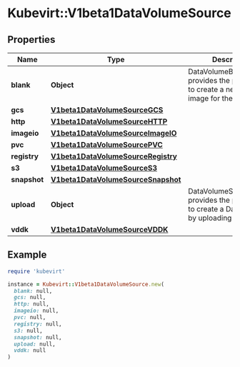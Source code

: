 # Kubevirt::V1beta1DataVolumeSource

## Properties

| Name | Type | Description | Notes |
| ---- | ---- | ----------- | ----- |
| **blank** | **Object** | DataVolumeBlankImage provides the parameters to create a new raw blank image for the PVC | [optional] |
| **gcs** | [**V1beta1DataVolumeSourceGCS**](V1beta1DataVolumeSourceGCS.md) |  | [optional] |
| **http** | [**V1beta1DataVolumeSourceHTTP**](V1beta1DataVolumeSourceHTTP.md) |  | [optional] |
| **imageio** | [**V1beta1DataVolumeSourceImageIO**](V1beta1DataVolumeSourceImageIO.md) |  | [optional] |
| **pvc** | [**V1beta1DataVolumeSourcePVC**](V1beta1DataVolumeSourcePVC.md) |  | [optional] |
| **registry** | [**V1beta1DataVolumeSourceRegistry**](V1beta1DataVolumeSourceRegistry.md) |  | [optional] |
| **s3** | [**V1beta1DataVolumeSourceS3**](V1beta1DataVolumeSourceS3.md) |  | [optional] |
| **snapshot** | [**V1beta1DataVolumeSourceSnapshot**](V1beta1DataVolumeSourceSnapshot.md) |  | [optional] |
| **upload** | **Object** | DataVolumeSourceUpload provides the parameters to create a Data Volume by uploading the source | [optional] |
| **vddk** | [**V1beta1DataVolumeSourceVDDK**](V1beta1DataVolumeSourceVDDK.md) |  | [optional] |

## Example

```ruby
require 'kubevirt'

instance = Kubevirt::V1beta1DataVolumeSource.new(
  blank: null,
  gcs: null,
  http: null,
  imageio: null,
  pvc: null,
  registry: null,
  s3: null,
  snapshot: null,
  upload: null,
  vddk: null
)
```

